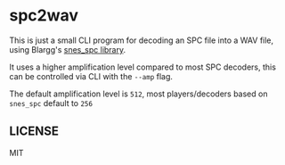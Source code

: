 # spc2wav

This is just a small CLI program for decoding an SPC file
into a WAV file, using Blargg's [snes_spc library](http://www.slack.net/~ant/libs/audio.html#snes_spc).

It uses a higher amplification level compared to most SPC decoders,
this can be controlled via CLI with the `--amp` flag.

The default amplification level is `512`, most players/decoders based on `snes_spc`
default to `256`

## LICENSE

MIT
